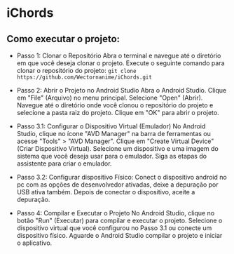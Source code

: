 # iChords

## Como executar o projeto:
 - Passo 1: Clonar o Repositório 
Abra o terminal e navegue até o diretório em que você deseja clonar o projeto. Execute o seguinte comando para clonar o repositório do projeto:
`git clone https://github.com/Wectornanime/iChords.git`

 - Passo 2: Abrir o Projeto no Android Studio 
Abra o Android Studio. Clique em "File" (Arquivo) no menu principal. Selecione "Open" (Abrir). Navegue até o diretório onde você clonou o repositório do projeto e selecione a pasta raiz do projeto. Clique em "OK" para abrir o projeto.

 - Passo 3.1: Configurar o Dispositivo Virtual (Emulador)
No Android Studio, clique no ícone "AVD Manager" na barra de ferramentas ou acesse "Tools" > 
"AVD Manager". Clique em "Create Virtual Device" (Criar Dispositivo Virtual). Selecione um 
dispositivo e uma imagem do sistema que você deseja usar para o emulador. Siga as etapas do 
assistente para criar o emulador. 

 - Passo 3.2: Configurar dispositivo Físico:
Conect o dispositivo android no pc com as opções de desenvolvedor ativadas, deixe a depuração por USB ativa também. Depois de conectar o dispositivo, aceite a depuração.

 - Passo 4: Compilar e Executar o Projeto 
No Android Studio, clique no botão "Run" (Executar) para compilar e 
executar o projeto. Selecione o dispositivo virtual que você configurou no Passo 3.1 ou conecte um 
dispositivo físico. Aguarde o Android Studio compilar o projeto e iniciar o aplicativo.
